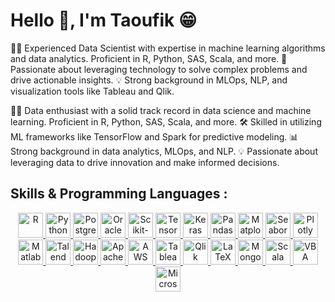 # Hello 👋, I'm Taoufik 😁

👨‍💻 Experienced Data Scientist with expertise in machine learning algorithms and data analytics. Proficient in R, Python, SAS, Scala, and more. 🚀 Passionate about leveraging technology to solve complex problems and drive actionable insights. 💡 Strong background in MLOps, NLP, and visualization tools like Tableau and Qlik.

👨‍💼 Data enthusiast with a solid track record in data science and machine learning. Proficient in R, Python, SAS, Scala, and more. 🛠️ Skilled in utilizing ML frameworks like TensorFlow and Spark for predictive modeling. 📊 Strong background in data analytics, MLOps, and NLP. 💡 Passionate about leveraging data to drive innovation and make informed decisions.

<!---🔍 Proven expertise in data science and machine learning with proficiency in R, Python, SAS, Scala, and more. 🚀 Skilled in developing and deploying ML models using TensorFlow, Spark, and other frameworks. 📈 Experienced in data analytics, MLOps, and NLP, with a focus on actionable insights. 💡 Committed to leveraging data-driven approaches to drive innovation and deliver impactful solutions.--->



## Skills & Programming Languages :   

<p align="center">

  <a href="https://www.r-project.org" target="_blank">
    <img src="https://img.shields.io/badge/-R-276DC3?style=flat&logo=r&logoColor=white" alt="R" height="40">
  </a>
  
  <a href="https://www.python.org" target="_blank">
    <img src="https://img.shields.io/badge/-Python-3776AB?style=flat&logo=python&logoColor=white" alt="Python" height="40">
  </a>

   <a href="https://www.postgresql.org" target="_blank">
    <img src="https://img.shields.io/badge/-PostgreSQL-336791?style=flat&logo=postgresql&logoColor=white" alt="PostgreSQL" height="40">
  </a>

  <a href="https://www.oracle.com" target="_blank">
    <img src="https://img.shields.io/badge/-Oracle-F80000?style=flat&logo=oracle&logoColor=white" alt="Oracle" height="40">
  </a>

  <a href="https://scikit-learn.org" target="_blank">
    <img src="https://img.shields.io/badge/-Scikit--learn-F7931E?style=flat&logo=scikit-learn&logoColor=white" alt="Scikit-learn" height="40">
  </a>
    <a href="https://www.tensorflow.org" target="_blank">
    <img src="https://img.shields.io/badge/-TensorFlow-FF6F00?style=flat&logo=tensorflow&logoColor=white" alt="TensorFlow" height="40">
  </a>
  <a href="https://keras.io" target="_blank">
    <img src="https://img.shields.io/badge/-Keras-D00000?style=flat&logo=keras&logoColor=white" alt="Keras" height="40">
  </a>

  <a href="https://pandas.pydata.org" target="_blank">
    <img src="https://img.shields.io/badge/-Pandas-150458?style=flat&logo=pandas&logoColor=white" alt="Pandas" height="40">
  </a>
    <a href="https://matplotlib.org" target="_blank">
    <img src="https://img.shields.io/badge/-Matplotlib-FF7400?style=flat&logo=matplotlib&logoColor=white" alt="Matplotlib" height="40">
  </a>
  <a href="https://seaborn.pydata.org" target="_blank">
    <img src="https://img.shields.io/badge/-Seaborn-3776AB?style=flat&logo=seaborn&logoColor=white" alt="Seaborn" height="40">
  </a>

  <a href="https://plotly.com" target="_blank">
    <img src="https://img.shields.io/badge/-Plotly-239120?style=flat&logo=plotly&logoColor=white" alt="Plotly" height="40">
  </a>

  <a href="https://www.mathworks.com/products/matlab.html" target="_blank">
    <img src="https://img.shields.io/badge/-Matlab-0076A8?style=flat&logo=mathworks&logoColor=white" alt="Matlab" height="40">
  </a>
  <a href="https://www.talend.com" target="_blank">
    <img src="https://img.shields.io/badge/-Talend-1670BE?style=flat&logo=talend&logoColor=white" alt="Talend" height="40">
  </a>
 <a href="https://hadoop.apache.org" target="_blank">
    <img src="https://img.shields.io/badge/-Hadoop-FF7F0E?style=flat&logo=apache&logoColor=white" alt="Hadoop" height="40">
  </a>

  <a href="https://spark.apache.org" target="_blank">
    <img src="https://img.shields.io/badge/-Apache%20Spark-E25A1C?style=flat&logo=apache-spark&logoColor=white" alt="Apache Spark" height="40">
  </a>

  <a href="https://aws.amazon.com" target="_blank">
    <img src="https://img.shields.io/badge/-AWS-232F3E?style=flat&logo=amazon-aws&logoColor=white" alt="AWS" height="40">
  </a>
  <a href="https://www.tableau.com" target="_blank">
    <img src="https://img.shields.io/badge/-Tableau-E97627?style=flat&logo=tableau&logoColor=white" alt="Tableau" height="40">
  </a>
  <a href="https://www.qlik.com" target="_blank">
    <img src="https://img.shields.io/badge/-Qlik-0070C0?style=flat&logo=qlik&logoColor=green" alt="Qlik" height="40">
  </a>
  <a href="https://www.latex-project.org" target="_blank">
    <img src="https://img.shields.io/badge/-LaTeX-008080?style=flat&logo=latex&logoColor=white" alt="LaTeX" height="40">
  </a>
  <a href="https://www.mongodb.com" target="_blank">
    <img src="https://img.shields.io/badge/-MongoDB-47A248?style=flat&logo=mongodb&logoColor=white" alt="MongoDB" height="40">
  </a>

  <a href="https://www.scala-lang.org" target="_blank">
    <img src="https://img.shields.io/badge/-Scala-DC322F?style=flat&logo=scala&logoColor=white" alt="Scala" height="40">
  </a>

  <a href="https://docs.microsoft.com/en-us/office/vba/api/overview/excel" target="_blank">
    <img src="https://img.shields.io/badge/-VBA-007ACC?style=flat&logo=microsoft-excel&logoColor=white" alt="VBA" height="40">
  </a>
  <a href="https://www.microsoft.com/en-us/microsoft-365" target="_blank">
    <img src="https://img.shields.io/badge/-Microsoft%20Office-D83B01?style=flat&logo=microsoft-office&logoColor=white" alt="Microsoft Office" height="40">
  </a>
</p> 

